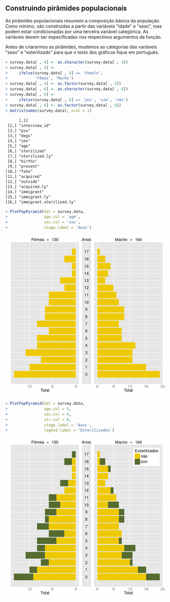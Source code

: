 



## Construindo pirâmides populacionais

As pirâmides populacionais resumem a composição básica da população. Como mínimo, são construidas a partir das variáveis "idade" e "sexo", mas podem estar condicionadas por uma terceira variável categórica. As variáveis devem ser especificadas nos respectivos argumentos da função.  

Antes de criararmos as pirâmides, mudemos as categorias das variáveis "sexo" e "esterilizado" para que o texto dos gráficos fique em português.


```r
> survey.data[ , 4] <- as.character(survey.data[ , 4])
> survey.data[ , 4] <-
+     ifelse(survey.data[ , 4] == 'Female',
+            'Fêmea', 'Macho')
> survey.data[ , 4] <- as.factor(survey.data[ , 4])
> survey.data[ , 6] <- as.character(survey.data[ , 6])
> survey.data[ , 6] <-
+     ifelse(survey.data[ , 6] == 'yes', 'sim', 'não')
> survey.data[ , 6] <- as.factor(survey.data[ , 6])
> matrix(names(survey.data), ncol = 1)
```

```
      [,1]                     
 [1,] "interview_id"           
 [2,] "psu"                    
 [3,] "dogs"                   
 [4,] "sex"                    
 [5,] "age"                    
 [6,] "sterilized"             
 [7,] "sterilized.ly"          
 [8,] "births"                 
 [9,] "present"                
[10,] "fate"                   
[11,] "acquired"               
[12,] "outside"                
[13,] "acquired.ly"            
[14,] "immigrant"              
[15,] "immigrant.ly"           
[16,] "immigrant.sterilized.ly"
```


```r
> PlotPopPyramid(dat = survey.data,
+                age.col = 'age',
+                sex.col = 'sex',
+                stage.label = 'Anos')
```

![plot of chunk pyramids](figures/pyramids-1.png) 

```r
> PlotPopPyramid(dat = survey.data,
+                age.col = 5,
+                sex.col = 4,
+                str.col = 6,
+                stage.label = 'Anos',
+                legend.label = 'Esterilizados')
```

![plot of chunk pyramids](figures/pyramids-2.png) 


